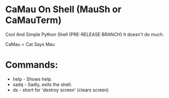 # CaMau On Shell (MauSh or CaMauTerm)
Cool And Simple Python Shell
(PRE-RELEASE BRANCH)
It doesn't do much.

CaMau = Cat Says Mau
# Commands:
- help - Shows help.
- sadq - Sadly, exits the shell.
- ds - short for 'destroy screen' (clears screen)
